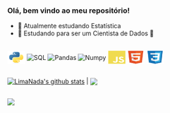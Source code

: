 ### Olá, bem vindo ao meu repositório!

<!-- - 🔭 I’m currently working on ... -->
- 🌱 Atualmente estudando Estatística
- 🎲 Estudando para ser um Cientista de Dados 🎲

<div style="display: inline_block"><br>
  <img align="center" alt="Python" height="30" width="40" src="https://raw.githubusercontent.com/devicons/devicon/master/icons/python/python-original.svg">
  <img align="center" alt="SQL" height="30" width="40" src="https://cdn.jsdelivr.net/gh/devicons/devicon/icons/microsoftsqlserver/microsoftsqlserver-plain.svg">
  <img align="center" alt="Pandas" height="30" width="40" src="https://cdn.jsdelivr.net/gh/devicons/devicon/icons/pandas/pandas-original-wordmark.svg">
  <img align="center" alt="Numpy" height="30" width="40" src="https://cdn.jsdelivr.net/gh/devicons/devicon/icons/numpy/numpy-original-wordmark.svg">
  <img align="center" alt="JavaScript" height="30" width="40" src="https://raw.githubusercontent.com/devicons/devicon/master/icons/javascript/javascript-plain.svg">
  <img align="center" alt="HTML" height="30" width="40" src="https://raw.githubusercontent.com/devicons/devicon/master/icons/html5/html5-original.svg">
  <img align="center" alt="CSS" height="30" width="40" src="https://raw.githubusercontent.com/devicons/devicon/master/icons/css3/css3-original.svg">


##

<a href="https://github.com/LimaNada/github-readme-stats"><img align="center" src="https://github-readme-stats.vercel.app/api?username=LimaNada&show_icons=true&include_all_commits=true&theme=radical&hide_border=true" alt="LimaNada's github stats" /></a> | <a href="https://github.com/LimaNada/github-readme-stats"><img align="center" src="https://github-readme-stats.vercel.app/api/top-langs/?username=LimaNada&layout=compact&theme=radical&hide_border=true" /></a>
##

<div> 
  <a href="https://www.linkedin.com/in/gabri-el/" target="_blank"><img src="https://img.shields.io/badge/-LinkedIn-%230077B5?style=for-the-badge&logo=linkedin&logoColor=white" target="_blank"></a> 
</div>
